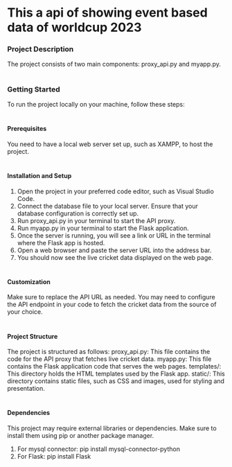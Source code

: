 # This a api of showing event based data of worldcup 2023

### Project Description
The project consists of two main components: proxy_api.py and myapp.py.
#
### Getting Started
To run the project locally on your machine, follow these steps:
#
#### Prerequisites
You need to have a local web server set up, such as XAMPP, to host the project.
#
#### Installation and Setup
  1. Open the project in your preferred code editor, such as Visual Studio Code.
  2. Connect the database file to your local server. Ensure that your database configuration is correctly set up.
  3. Run proxy_api.py in your terminal to start the API proxy.
  4. Run myapp.py in your terminal to start the Flask application.
  5. Once the server is running, you will see a link or URL in the terminal where the Flask app is hosted.
  6. Open a web browser and paste the server URL into the address bar.
  7. You should now see the live cricket data displayed on the web page.
#
#### Customization
Make sure to replace the API URL as needed. You may need to configure the API endpoint in your code to fetch the cricket data from the source of your choice.
#
#### Project Structure
The project is structured as follows:
proxy_api.py: This file contains the code for the API proxy that fetches live cricket data.
myapp.py: This file contains the Flask application code that serves the web pages.
templates/: This directory holds the HTML templates used by the Flask app.
static/: This directory contains static files, such as CSS and images, used for styling and presentation.
# 
#### Dependencies
This project may require external libraries or dependencies. Make sure to install them using pip or another package manager.
1. For mysql connector: pip install mysql-connector-python
2. For Flask: pip install Flask
 
